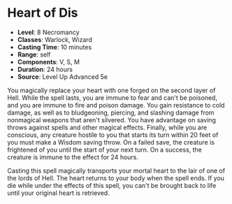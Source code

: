 # Heart of Dis

- **Level**: 8 Necromancy
- **Classes**: Warlock, Wizard
- **Casting Time**: 10 minutes
- **Range**: self
- **Components**: V, S, M
- **Duration**: 24 hours
- **Source**: Level Up Advanced 5e

You magically replace your heart with one forged on the second layer of Hell. While the spell lasts, you are immune to fear and can't be poisoned, and you are immune to fire and poison damage. You gain resistance to cold damage, as well as to bludgeoning, piercing, and slashing damage from nonmagical weapons that aren't silvered. You have advantage on saving throws against spells and other magical effects. Finally, while you are conscious, any creature hostile to you that starts its turn within 20 feet of you must make a Wisdom saving throw. On a failed save, the creature is frightened of you until the start of your next turn. On a success, the creature is immune to the effect for 24 hours.

Casting this spell magically transports your mortal heart to the lair of one of the lords of Hell. The heart returns to your body when the spell ends. If you die while under the effects of this spell, you can't be brought back to life until your original heart is retrieved.

